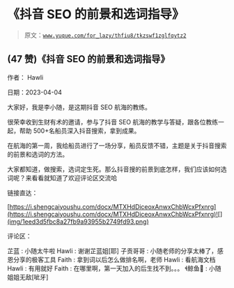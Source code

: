 # 《抖音 SEO 的前景和选词指导》

> 原文：[`www.yuque.com/for_lazy/thfiu8/tkzswf1zglfqytz2`](https://www.yuque.com/for_lazy/thfiu8/tkzswf1zglfqytz2)



## (47 赞)《抖音 SEO 的前景和选词指导》 

作者： Hawli 

日期：2023-04-04 

大家好，我是李小随，是这期抖音 SEO 航海的教练。 

很荣幸收到生财有术的邀请，参与了抖音 SEO 航海的教学与答疑，跟各位教练一起，帮助 500+名船员深入抖音搜索，拿到成果。 

在航海的第一周，我给船员进行了一场分享，船员反馈不错，主题是关于抖音搜索的前景和选词的方法。 

大家都知道，做搜索，选词定生死。那么抖音搜的前景到底怎样，我们应该如何选词呢？来看看就知道了欢迎评论区交流哈 

链接直达： 

[https://i.shengcaiyoushu.com/docx/MTXHdDiceoxAnwxChbWcxPfxnrg](https://i.shengcaiyoushu.com/docx/MTXHdDiceoxAnwxChbWcxPfxnrg)![](img/1eed3d5fbc8a27fb9a93955b2749fd93.png) 

评论区： 

芷蓝 : 小随太牛啦 Hawli : 谢谢芷蓝姐[耶] 子贡哥哥 : 小随老师的分享太棒了，感恩分享的极客工具 Faith : 拿到词以后怎么做排名啊，老师 Hawli : 看航海文档 Hawli : 有用就好 Faith : 在哪里啊，第一天加入的后生找不到。。。 鲸鱼🐳 : 小随姐姐无敌[呲牙]